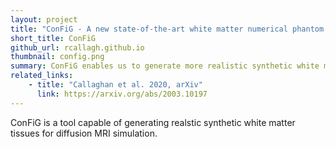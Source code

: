 ```yaml
---
layout: project
title: "ConFiG - A new state-of-the-art white matter numerical phantom generator"
short_title: ConFiG
github_url: rcallagh.github.io
thumbnail: config.png
summary: ConFiG enables us to generate more realistic synthetic white matter tissues than ever
related_links:
    - title: "Callaghan et al. 2020, arXiv"
      link: https://arxiv.org/abs/2003.10197
---
```

ConFiG is a tool capable of generating realstic synthetic white matter tissues for diffusion MRI simulation.

